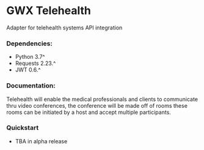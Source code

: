 # GWX Telehealth #

Adapter for telehealth systems API integration

### Dependencies:
* Python 3.7^
* Requests 2.23.^
* JWT 0.6.^


### Documentation:
Telehealth will enable the medical professionals and clients to communicate thru video conferences, 
the conference will be made off of rooms these rooms can be initiated by a host and accept multiple participants.

### Quickstart
* TBA in alpha release


